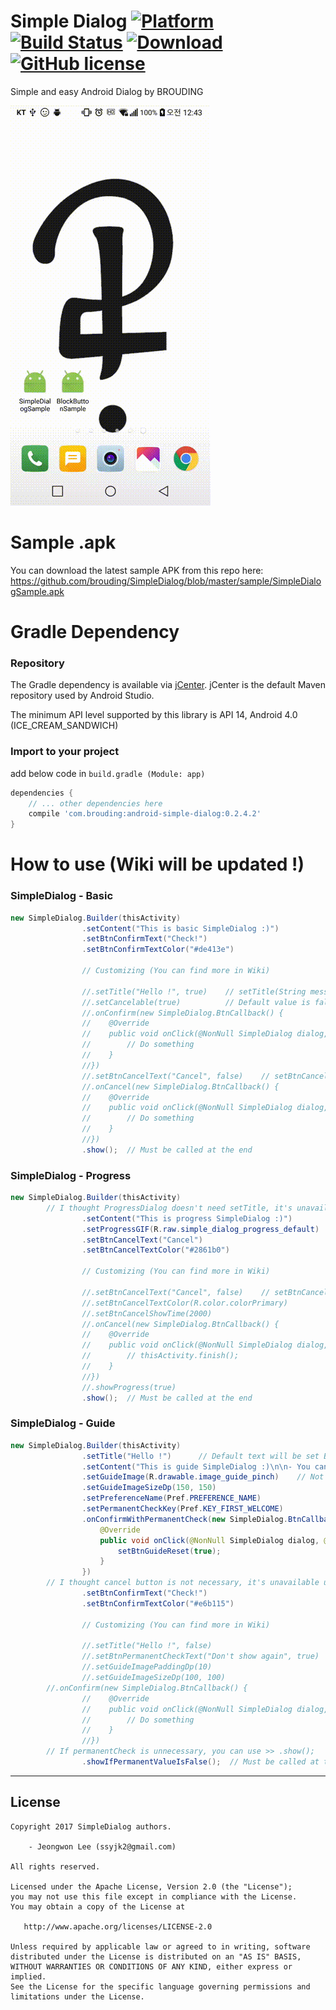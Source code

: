 # Simple Dialog [![Platform](https://img.shields.io/badge/Platform-Android-green.svg) ]()[![Build Status](https://travis-ci.org/BROUDING/SimpleDialog.svg?branch=master)](https://travis-ci.org/BROUDING/SimpleDialog) [![Download](https://api.bintray.com/packages/brouding/maven/android-simple-dialog/images/download.svg) ](https://bintray.com/brouding/maven/android-simple-dialog/_latestVersion)[![GitHub license](https://img.shields.io/badge/License-Apache%202.0-blue.svg)](https://github.com/brouding/simpledialog/blob/master/LICENSE.txt)

Simple and easy Android Dialog by BROUDING

![Sample Video](https://github.com/BROUDING/SimpleDialog/blob/master/sample/sample_video.gif?raw=true)

# Sample .apk
You can download the latest sample APK from this repo here: https://github.com/brouding/SimpleDialog/blob/master/sample/SimpleDialogSample.apk


# Gradle Dependency
### Repository
The Gradle dependency is available via [jCenter](https://bintray.com/brouding/maven/android-simple-dialog).
jCenter is the default Maven repository used by Android Studio.

The minimum API level supported by this library is API 14, Android 4.0 (ICE_CREAM_SANDWICH)


### Import to your project
add below code in `build.gradle (Module: app)`
```gradle
dependencies {
	// ... other dependencies here
    compile 'com.brouding:android-simple-dialog:0.2.4.2'
}
```

# How to use (Wiki will be updated !)
### SimpleDialog - Basic
```java
new SimpleDialog.Builder(thisActivity)
                .setContent("This is basic SimpleDialog :)")
                .setBtnConfirmText("Check!")
                .setBtnConfirmTextColor("#de413e")
		
                // Customizing (You can find more in Wiki)
		
                //.setTitle("Hello !", true)	// setTitle(String message, boolean isBold)
                //.setCancelable(true)          // Default value is false
                //.onConfirm(new SimpleDialog.BtnCallback() {
                //    @Override
                //    public void onClick(@NonNull SimpleDialog dialog, @NonNull SimpleDialog.BtnAction which) {
                //        // Do something
                //    }
                //})
                //.setBtnCancelText("Cancel", false)	// setBtnCancelText(String message, boolean isBold)
                //.onCancel(new SimpleDialog.BtnCallback() {
                //    @Override
                //    public void onClick(@NonNull SimpleDialog dialog, @NonNull SimpleDialog.BtnAction which) {
                //        // Do something
                //    }
                //})
                .show();  // Must be called at the end
```

### SimpleDialog - Progress
```java
new SimpleDialog.Builder(thisActivity)
		// I thought ProgressDialog doesn't need setTitle, it's unavailable unless there're requests
                .setContent("This is progress SimpleDialog :)")
                .setProgressGIF(R.raw.simple_dialog_progress_default)	// If you use this, setProgress(true) is not necessary
                .setBtnCancelText("Cancel")
                .setBtnCancelTextColor("#2861b0")
		
                // Customizing (You can find more in Wiki)
		
                //.setBtnCancelText("Cancel", false)	// setBtnCancelText(String message, boolean isBold)
                //.setBtnCancelTextColor(R.color.colorPrimary)
                //.setBtnCancelShowTime(2000)
                //.onCancel(new SimpleDialog.BtnCallback() {
                //    @Override
                //    public void onClick(@NonNull SimpleDialog dialog, @NonNull SimpleDialog.BtnAction which) {
                //        // thisActivity.finish();
                //    }
                //})
                //.showProgress(true)
                .show();  // Must be called at the end
```

### SimpleDialog - Guide
```java
new SimpleDialog.Builder(thisActivity)
                .setTitle("Hello !")      // Default text will be set Bold, Not necessary
                .setContent("This is guide SimpleDialog :)\n\n- You can pinch the view !")
                .setGuideImage(R.drawable.image_guide_pinch)    // Not necessary
                .setGuideImageSizeDp(150, 150)
                .setPreferenceName(Pref.PREFERENCE_NAME)
                .setPermanentCheckKey(Pref.KEY_FIRST_WELCOME)
                .onConfirmWithPermanentCheck(new SimpleDialog.BtnCallback() {
                    @Override
                    public void onClick(@NonNull SimpleDialog dialog, @NonNull SimpleDialog.BtnAction which) {
                        setBtnGuideReset(true);
                    }
                })
		// I thought cancel button is not necessary, it's unavailable unless there're requests
                .setBtnConfirmText("Check!")
                .setBtnConfirmTextColor("#e6b115")
		
                // Customizing (You can find more in Wiki)
		
                //.setTitle("Hello !", false)
                //.setBtnPermanentCheckText("Don't show again", true)
                //.setGuideImagePaddingDp(10)
                //.setGuideImageSizeDp(100, 100)
		//.onConfirm(new SimpleDialog.BtnCallback() {
                //    @Override
                //    public void onClick(@NonNull SimpleDialog dialog, @NonNull SimpleDialog.BtnAction which) {
                //        // Do something
                //    }
                //})
		// If permanentCheck is unnecessary, you can use >> .show();
                .showIfPermanentValueIsFalse();  // Must be called at the end (if permanentCheck is necessary)
```
---
License
-------

    Copyright 2017 SimpleDialog authors.

		- Jeongwon Lee (ssyjk2@gmail.com)

    All rights reserved.

    Licensed under the Apache License, Version 2.0 (the "License");
    you may not use this file except in compliance with the License.
    You may obtain a copy of the License at

       http://www.apache.org/licenses/LICENSE-2.0

    Unless required by applicable law or agreed to in writing, software
    distributed under the License is distributed on an "AS IS" BASIS,
    WITHOUT WARRANTIES OR CONDITIONS OF ANY KIND, either express or implied.
    See the License for the specific language governing permissions and
    limitations under the License.

